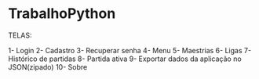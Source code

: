 # TrabalhoPython

TELAS:

1- Login
2- Cadastro
3- Recuperar senha
4- Menu
5- Maestrias
6- Ligas
7- Histórico de partidas
8- Partida ativa
9- Exportar dados da aplicação no JSON(zipado)
10- Sobre
